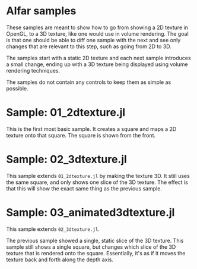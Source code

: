 # Alfar samples
These samples are meant to show how to go from showing a 2D texture in OpenGL, to a 3D texture,
like one would use in volume rendering. The goal is that one should be able to diff one sample with the next
and see only changes that are relevant to this step, such as going from 2D to 3D.

The samples start with a static 2D texture and each next sample introduces a small change, ending up
with a 3D texture being displayed using volume rendering techniques.

The samples do not contain any controls to keep them as simple as possible.

# Sample: 01_2dtexture.jl
This is the first most basic sample. It creates a square and maps a 2D texture onto that square.
The square is shown from the front.

# Sample: 02_3dtexture.jl
This sample extends `01_2dtexture.jl` by making the texture 3D. It still uses the same square, and only
shows one slice of the 3D texture. The effect is that this will show the exact same thing as the previous sample.

# Sample: 03_animated3dtexture.jl
This sample extends `02_3dtexture.jl`.

The previous sample showed a single, static slice of the 3D texture. This sample still shows a single square,
but changes which slice of the 3D texture that is rendered onto the square. Essentially, it's as if it moves the
texture back and forth along the depth axis.